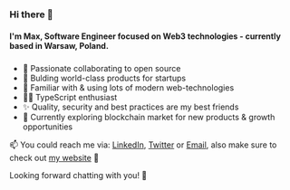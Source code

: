 ### Hi there 👋
#### I'm Max, Software Engineer focused on Web3 technologies - currently based in Warsaw, Poland.

##### 

- 🙌 Passionate collaborating to open source 
- 🔨 Bulding world-class products for startups
- 🚀 Familiar with & using lots of modern web-technologies
- 👨‍💻 TypeScript enthusiast
- ✨ Quality, security and best practices are my best friends
- 🔭 Currently exploring blockchain market for new products & growth opportunities

📫 You could reach me via: [LinkedIn](https://www.linkedin.com/in/maksym-boytsov/), [Twitter](https://twitter.com/maksymboytsov) or [Email](mailto:maksym.boytsov@gmail.com?subject=[GitHub]), also make sure to check out [my website](https://www.maksym.page/) 👀

Looking forward chatting with you! 🤝

